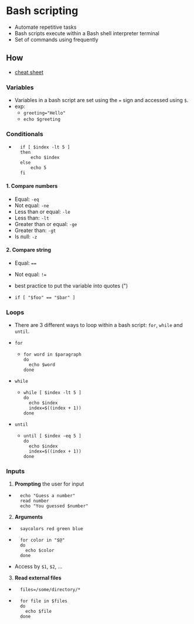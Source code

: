 # Bash scripting

- Automate repetitive tasks 
- Bash scripts execute within a Bash shell interpreter terminal
- Set of commands using frequently


## How

- [cheat sheet](./resouces/bash_scripting.pdf)

### Variables

- Variables in a bash script are set using the `=` sign and accessed using `$`.
- exp:
  - `greeting="Hello"`
  - `echo $greeting`
  
### Conditionals
  
- ```
    if [ $index -lt 5 ]
    then
        echo $index
    else
        echo 5
    fi
  ```

#### 1. Compare numbers

- Equal: `-eq`
- Not equal: `-ne`
- Less than or equal: `-le`
- Less than: `-lt`
- Greater than or equal: `-ge`
- Greater than: `-gt`
- Is null: `-z`

#### 2. Compare string

- Equal: `==`
- Not equal: `!=`

- best practice to put the variable into quotes (")

- ```
  if [ "$foo" == "$bar" ] 
  ```


### Loops

- There are 3 different ways to loop within a bash script: `for`, `while` and `until`.

- `for`
  - ```
    for word in $paragraph
    do
      echo $word
    done
    ```

- `while`
  - ```
    while [ $index -lt 5 ]
    do
      echo $index
      index=$((index + 1))
    done
    ```

- `until`
  - ```
    until [ $index -eq 5 ]
    do
      echo $index
      index=$((index + 1))
    done
    ```

### Inputs

1. **Prompting** the user for input
- ```
    echo "Guess a number"
    read number
    echo "You guessed $number"
  ```

2. **Arguments**
- ```
    saycolors red green blue
  ```
- ```
    for color in "$@"
    do
      echo $color
    done
  ```

- Access by `$1`, `$2`, ...

3. **Read external files**

- ```
    files=/some/directory/*
  ```

- ```
    for file in $files
    do
      echo $file
    done
  ```
